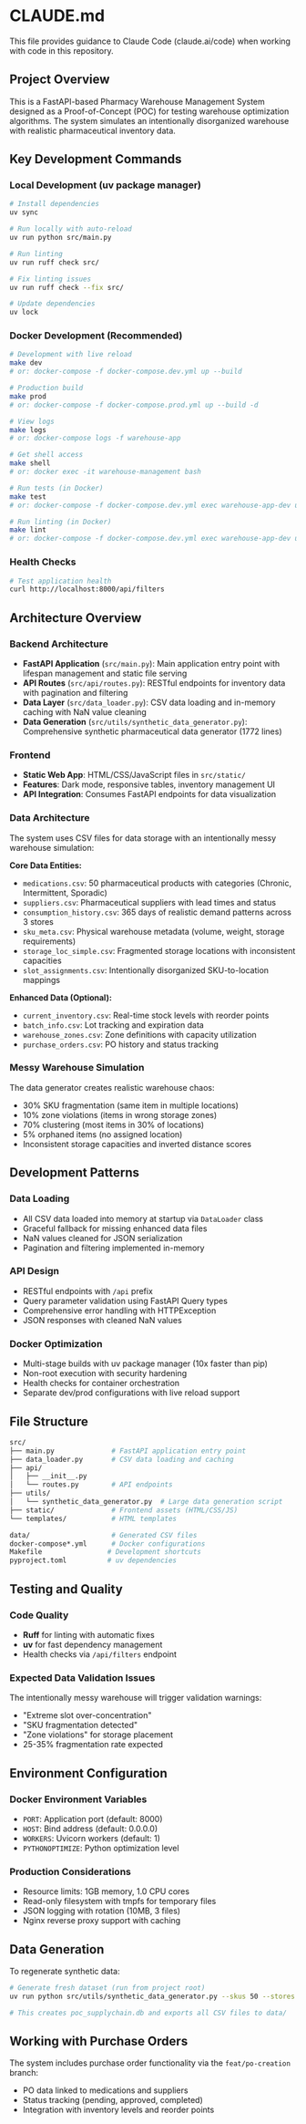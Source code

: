 # CLAUDE.md

This file provides guidance to Claude Code (claude.ai/code) when working with code in this repository.

## Project Overview

This is a FastAPI-based Pharmacy Warehouse Management System designed as a Proof-of-Concept (POC) for testing warehouse optimization algorithms. The system simulates an intentionally disorganized warehouse with realistic pharmaceutical inventory data.

## Key Development Commands

### Local Development (uv package manager)

```bash
# Install dependencies
uv sync

# Run locally with auto-reload
uv run python src/main.py

# Run linting
uv run ruff check src/

# Fix linting issues
uv run ruff check --fix src/

# Update dependencies
uv lock
```

### Docker Development (Recommended)

```bash
# Development with live reload
make dev
# or: docker-compose -f docker-compose.dev.yml up --build

# Production build
make prod
# or: docker-compose -f docker-compose.prod.yml up --build -d

# View logs
make logs
# or: docker-compose logs -f warehouse-app

# Get shell access
make shell
# or: docker exec -it warehouse-management bash

# Run tests (in Docker)
make test
# or: docker-compose -f docker-compose.dev.yml exec warehouse-app-dev uv run pytest

# Run linting (in Docker)
make lint
# or: docker-compose -f docker-compose.dev.yml exec warehouse-app-dev uv run ruff check src/
```

### Health Checks

```bash
# Test application health
curl http://localhost:8000/api/filters
```

## Architecture Overview

### Backend Architecture

- **FastAPI Application** (`src/main.py`): Main application entry point with lifespan management and static file serving
- **API Routes** (`src/api/routes.py`): RESTful endpoints for inventory data with pagination and filtering
- **Data Layer** (`src/data_loader.py`): CSV data loading and in-memory caching with NaN value cleaning
- **Data Generation** (`src/utils/synthetic_data_generator.py`): Comprehensive synthetic pharmaceutical data generator (1772 lines)

### Frontend

- **Static Web App**: HTML/CSS/JavaScript files in `src/static/`
- **Features**: Dark mode, responsive tables, inventory management UI
- **API Integration**: Consumes FastAPI endpoints for data visualization

### Data Architecture

The system uses CSV files for data storage with an intentionally messy warehouse simulation:

**Core Data Entities:**

- `medications.csv`: 50 pharmaceutical products with categories (Chronic, Intermittent, Sporadic)
- `suppliers.csv`: Pharmaceutical suppliers with lead times and status
- `consumption_history.csv`: 365 days of realistic demand patterns across 3 stores
- `sku_meta.csv`: Physical warehouse metadata (volume, weight, storage requirements)
- `storage_loc_simple.csv`: Fragmented storage locations with inconsistent capacities
- `slot_assignments.csv`: Intentionally disorganized SKU-to-location mappings

**Enhanced Data (Optional):**

- `current_inventory.csv`: Real-time stock levels with reorder points
- `batch_info.csv`: Lot tracking and expiration data
- `warehouse_zones.csv`: Zone definitions with capacity utilization
- `purchase_orders.csv`: PO history and status tracking

### Messy Warehouse Simulation

The data generator creates realistic warehouse chaos:

- 30% SKU fragmentation (same item in multiple locations)
- 10% zone violations (items in wrong storage zones)
- 70% clustering (most items in 30% of locations)
- 5% orphaned items (no assigned location)
- Inconsistent storage capacities and inverted distance scores

## Development Patterns

### Data Loading

- All CSV data loaded into memory at startup via `DataLoader` class
- Graceful fallback for missing enhanced data files
- NaN values cleaned for JSON serialization
- Pagination and filtering implemented in-memory

### API Design

- RESTful endpoints with `/api` prefix
- Query parameter validation using FastAPI Query types
- Comprehensive error handling with HTTPException
- JSON responses with cleaned NaN values

### Docker Optimization

- Multi-stage builds with uv package manager (10x faster than pip)
- Non-root execution with security hardening
- Health checks for container orchestration
- Separate dev/prod configurations with live reload support

## File Structure

```bash
src/
├── main.py              # FastAPI application entry point
├── data_loader.py       # CSV data loading and caching
├── api/
│   ├── __init__.py
│   └── routes.py        # API endpoints
├── utils/
│   └── synthetic_data_generator.py  # Large data generation script
├── static/              # Frontend assets (HTML/CSS/JS)
└── templates/           # HTML templates

data/                    # Generated CSV files
docker-compose*.yml      # Docker configurations  
Makefile                # Development shortcuts
pyproject.toml          # uv dependencies
```

## Testing and Quality

### Code Quality

- **Ruff** for linting with automatic fixes
- **uv** for fast dependency management
- Health checks via `/api/filters` endpoint

### Expected Data Validation Issues

The intentionally messy warehouse will trigger validation warnings:

- "Extreme slot over-concentration"
- "SKU fragmentation detected"
- "Zone violations" for storage placement
- 25-35% fragmentation rate expected

## Environment Configuration

### Docker Environment Variables

- `PORT`: Application port (default: 8000)
- `HOST`: Bind address (default: 0.0.0.0)
- `WORKERS`: Uvicorn workers (default: 1)
- `PYTHONOPTIMIZE`: Python optimization level

### Production Considerations

- Resource limits: 1GB memory, 1.0 CPU cores
- Read-only filesystem with tmpfs for temporary files
- JSON logging with rotation (10MB, 3 files)
- Nginx reverse proxy support with caching

## Data Generation

To regenerate synthetic data:

```bash
# Generate fresh dataset (run from project root)
uv run python src/utils/synthetic_data_generator.py --skus 50 --stores 3 --days 365

# This creates poc_supplychain.db and exports all CSV files to data/
```

## Working with Purchase Orders

The system includes purchase order functionality via the `feat/po-creation` branch:

- PO data linked to medications and suppliers
- Status tracking (pending, approved, completed)
- Integration with inventory levels and reorder points
